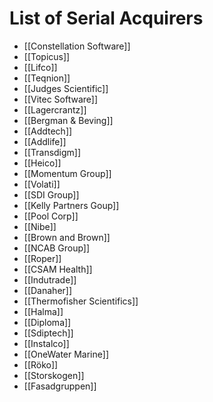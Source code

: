 # List of Serial Acquirers

- [[Constellation Software]]
- [[Topicus]]
- [[Lifco]]
- [[Teqnion]]
- [[Judges Scientific]]
- [[Vitec Software]]
- [[Lagercrantz]]
- [[Bergman & Beving]]
- [[Addtech]]
- [[Addlife]]
- [[Transdigm]]
- [[Heico]]
- [[Momentum Group]]
- [[Volati]]
- [[SDI Group]]
- [[Kelly Partners Goup]]
- [[Pool Corp]]
- [[Nibe]]
- [[Brown and Brown]]
- [[NCAB Group]]
- [[Roper]]
- [[CSAM Health]]
- [[Indutrade]]
- [[Danaher]]
- [[Thermofisher Scientifics]]
- [[Halma]]
- [[Diploma]]
- [[Sdiptech]]
- [[Instalco]]
- [[OneWater Marine]]
- [[Röko]]
- [[Storskogen]]
- [[Fasadgruppen]]